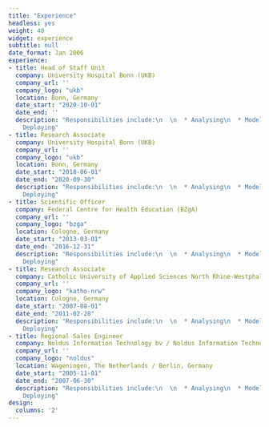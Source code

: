```yaml
---
title: "Experience"
headless: yes
weight: 40
widget: experience
subtitle: null
date_format: Jan 2006
experience:
- title: Head of Staff Unit
  company: University Hospital Bonn (UKB)
  company_url: ''
  company_logo: "ukb"
  location: Bonn, Germany
  date_start: "2020-10-01"
  date_end: ''
  description: "Responsibilities include:\n  \n  * Analysing\n  * Modelling\n  *
    Deploying"
- title: Research Associate
  company: University Hospital Bonn (UKB)
  company_url: ''
  company_logo: "ukb"
  location: Bonn, Germany
  date_start: "2018-06-01"
  date_end: "2020-09-30"
  description: "Responsibilities include:\n  \n  * Analysing\n  * Modelling\n  *
    Deploying"
- title: Scientific Officer
  company: Federal Centre for Health Education (BZgA)
  company_url: ''
  company_logo: "bzga"
  location: Cologne, Germany
  date_start: "2013-03-01"
  date_end: "2016-12-31"
  description: "Responsibilities include:\n  \n  * Analysing\n  * Modelling\n  *
    Deploying"
- title: Research Associate
  company: Catholic University of Applied Sciences North Rhine-Westphalia (KatHO NRW)
  company_url: ''
  company_logo: "katho-nrw"
  location: Cologne, Germany
  date_start: "2007-08-01"
  date_end: "2011-02-28"
  description: "Responsibilities include:\n  \n  * Analysing\n  * Modelling\n  *
    Deploying"
- title: Regional Sales Engineer
  company: Noldus Information Technology bv / Noldus Information Technology GmbH
  company_url: ''
  company_logo: "noldus"
  location: Wageningen, The Netherlands / Berlin, Germany
  date_start: "2005-11-01"
  date_end: "2007-06-30"
  description: "Responsibilities include:\n  \n  * Analysing\n  * Modelling\n  *
    Deploying"
design:
  columns: '2'
---
```




